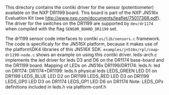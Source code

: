 This directory contains the contiki driver for the sensor (potentiometer) available on the
NXP DR1199 board. This board is part of the NXP JN516x Evaluation Kit (see http://www.nxp.com/documents/leaflet/75017368.pdf).
The driver for the switches on the DR1199 are supported by `dev/dr1174` when compiled with the flag `SENSOR_BOARD_DR1199` set.

The dr1199 sensor code interfaces to contiki `os/lib/sensors.c` framework.
The code is specificaly for the JN516X platform, because it makes use of the platform\DK4 libraries
of this JN516X SDK.
`examples/jn516x/rpl/coap-dr1199-node.c` shows an example on using this contiki driver.
leds-arch.c implements the led driver for leds D3 and D6 on the DR1174 base-board and the DR1199 board.
Mapping of LEDs on JN516x DR1199/DR1174:
    leds.h:          led on DR1174:
DR1174+DR1199:
    leds.h          physical leds
    LEDS_GREEN      LED D1 on DR1199
    LEDS_BLUE       LED D2 on DR1199
    LEDS_RED        LED D3 on DR1199
    LEDS_GP0        LED D3 on DR1174
    LEDS_GP1        LED D6 on DR1174
Note: LEDS_GPx definitions included in leds.h via platform-conf.h
